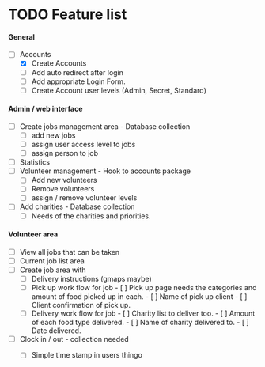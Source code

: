 # TODO Feature list #
#### General
- [ ] Accounts
    - [x] Create Accounts
    - [ ] Add auto redirect after login
    - [ ] Add appropriate Login Form.
    - [ ] Create Account user levels (Admin, Secret, Standard)
    
#### Admin / web interface
- [ ] Create jobs management area - Database collection
    - [ ] add new jobs
    - [ ] assign user access level to jobs
    - [ ] assign person to job
- [ ] Statistics
- [ ] Volunteer management - Hook to accounts package
    - [ ] Add new volunteers
    - [ ] Remove volunteers
    - [ ] assign / remove volunteer levels
- [ ] Add charities - Database collection
    - [ ] Needs of the charities and priorities.
        
#### Volunteer area
- [ ] View all jobs that can be taken
- [ ] Current job list area
- [ ] Create job area with
    - [ ] Delivery instructions (gmaps maybe) 
    - [ ] Pick up work flow for job
          - [ ] Pick up page needs the categories and amount of food picked up in each.
          - [ ] Name of pick up client
          - [ ] Client confirmation of pick up.
    - [ ] Delivery work flow for job
          - [ ] Charity list to deliver too.
          - [ ] Amount of each food type delivered.
          - [ ] Name of charity delivered to. 
          - [ ] Date delivered.
 - [ ] Clock in / out - collection needed
    - [ ] Simple time stamp in users thingo
   